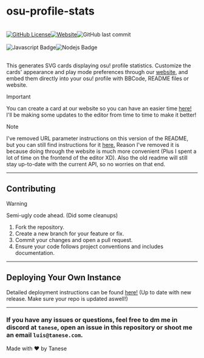# osu-profile-stats

<br>
<div style="display: flex;">
    <a href="https://github.com/Luis-Tanese/osu-profile-stats/blob/main/LICENSE"><img alt="GitHub License" src="https://img.shields.io/github/license/Luis-Tanese/osu-profile-stats"></a>
    <a href="https://osu-profile-stats.vercel.app"><img alt="Website" src="https://img.shields.io/website?url=https%3A%2F%2Fosu-profile-stats.vercel.app"></a>
    <img alt="GitHub last commit" src="https://img.shields.io/github/last-commit/Luis-Tanese/osu-profile-stats">
</div>
<br>
<div style="display: flex;">
    <img alt="Javascript Badge" src="https://img.shields.io/badge/-Javascript-F0DB4F?style=for-the-badge&labelColor=black&logo=javascript&logoColor=F0DB4F">
    <img alt="Nodejs Badge" src="https://img.shields.io/badge/-Nodejs-3C873A?style=for-the-badge&labelColor=black&logo=node.js&logoColor=3C873A">
</div>
<br>

This generates SVG cards displaying osu! profile statistics. Customize the cards' appearance and play mode preferences through our [website](https://osu-profile-stats.vercel.app/editor.html), and embed them directly into your osu! profile with BBCode, README files or website.

> [!IMPORTANT]
> You can create a card at our website so you can have an easier time [here!](https://osu-profile-stats.vercel.app/editor.html)
> I'll be making some updates to the editor from time to time to make it better!

> [!NOTE]
> I've removed URL parameter instructions on this version of the README, but you can still find instructions for it [here.]()
> Reason I've removed it is because doing through the website is much more convenient (Plus I spent a lot of time on the frontend of the editor XD).
> Also the old readme will still stay up-to-date with the current API, so no worries on that end.

---

## Contributing

> [!WARNING]
> Semi-ugly code ahead. (Did some cleanups)

1. Fork the repository.
2. Create a new branch for your feature or fix.
3. Commit your changes and open a pull request.
4. Ensure your code follows project conventions and includes documentation.

---

## Deploying Your Own Instance

Detailed deployment instructions can be found [here!](https://github.com/Luis-Tanese/osu-profile-stats/blob/main/DEPLOYMENT.md) (Up to date with new release. Make sure your repo is updated aswell!)

---

### If you have any issues or questions, feel free to dm me in discord at `tanese`, open an issue in this repository or shoot me an email `luis@tanese.com`.

Made with ♥ by Tanese